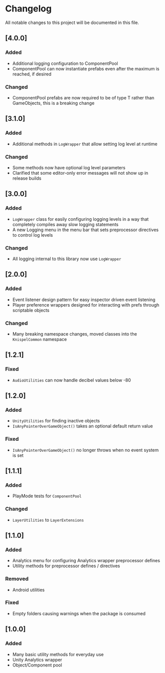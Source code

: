 # Changelog
All notable changes to this project will be documented in this file.

## [4.0.0]
### Added
- Additional logging configuration to ComponentPool<T>
- ComponentPool<T> can now instantiate prefabs even after the maximum is reached, if desired

### Changed
- ComponentPool<T> prefabs are now required to be of type T rather than GameObjects, this is a breaking change

## [3.1.0]
### Added
- Additional methods in `LogWrapper` that allow setting log level at runtime

### Changed
- Some methods now have optional log level parameters
- Clarified that some editor-only error messages will not show up in release builds

## [3.0.0]
### Added
- `LogWrapper` class for easily configuring logging levels in a way that completely compiles away slow logging statements
- A new Logging menu in the menu bar that sets preprocessor directives to control log levels

### Changed
- All logging internal to this library now use `LogWrapper`

## [2.0.0]
### Added
- Event listener design pattern for easy inspector driven event listening
- Player preference wrappers designed for interacting with prefs through scriptable objects

### Changed
- Many breaking namespace changes, moved classes into the `KnispelCommon` namespace

## [1.2.1]
### Fixed
- `AudioUtilities` can now handle decibel values below -80

## [1.2.0]
### Added
- `UnityUtilities` for finding inactive objects
- `IsAnyPointerOverGameObject()` takes an optional default return value

### Fixed
- `IsAnyPointerOverGameObject()` no longer throws when no event system is set

## [1.1.1]
### Added
- PlayMode tests for `ComponentPool`

### Changed
- `LayerUtilities` to `LayerExtensions`

## [1.1.0]
### Added
- Analytics menu for configuring Analytics wrapper preprocessor defines
- Utility methods for preprocessor defines / directives

### Removed
- Android utilities

### Fixed
- Empty folders causing warnings when the package is consumed

## [1.0.0]
### Added
- Many basic utility methods for everyday use
- Unity Analytics wrapper
- Object/Component pool
